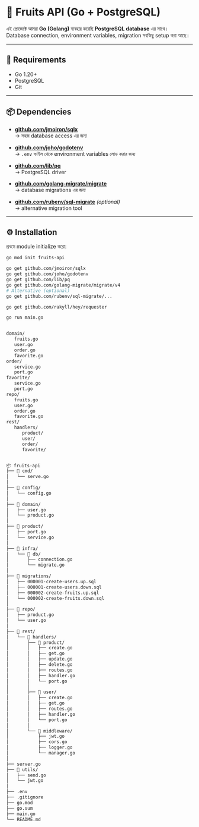 # 📘 Fruits API (Go + PostgreSQL)

এই প্রোজেক্টে আমরা **Go (Golang)** ব্যবহার করেছি **PostgreSQL database** এর সাথে।  
Database connection, environment variables, migration সবকিছু setup করা আছে।

---

## 🚀 Requirements

- Go 1.20+
- PostgreSQL
- Git

---

## 📦 Dependencies

- **[github.com/jmoiron/sqlx](https://github.com/jmoiron/sqlx)**  
  → সহজ database access এর জন্য

- **[github.com/joho/godotenv](https://github.com/joho/godotenv)**  
  → `.env` ফাইল থেকে environment variables লোড করার জন্য

- **[github.com/lib/pq](https://github.com/lib/pq)**  
  → PostgreSQL driver

- **[github.com/golang-migrate/migrate](https://github.com/golang-migrate/migrate)**  
  → database migrations এর জন্য

- **[github.com/rubenv/sql-migrate](https://github.com/rubenv/sql-migrate)** _(optional)_  
  → alternative migration tool

---

## ⚙️ Installation

প্রথমে module initialize করো:

```bash
go mod init fruits-api

go get github.com/jmoiron/sqlx
go get github.com/joho/godotenv
go get github.com/lib/pq
go get github.com/golang-migrate/migrate/v4
# Alternative (optional)
go get github.com/rubenv/sql-migrate/...

go get github.com/rakyll/hey/requester

go run main.go


domain/
   fruits.go
   user.go
   order.go
   favorite.go
order/
   service.go
   port.go
favorite/
   service.go
   port.go
repo/
   fruits.go
   user.go
   order.go
   favorite.go
rest/
   handlers/
      product/
      user/
      order/
      favorite/


📦 fruits-api
├── 📂 cmd/
│   └── serve.go
│
├── 📂 config/
│   └── config.go
│
├── 📂 domain/
│   ├── user.go
│   └── product.go
│
├── 📂 product/
│   ├── port.go
│   └── service.go
│
├── 📂 infra/
│   └── 📂 db/
│       ├── connection.go
│       └── migrate.go
│
├── 📂 migrations/
│   ├── 000001-create-users.up.sql
│   ├── 000001-create-users.down.sql
│   ├── 000002-create-fruits.up.sql
│   └── 000002-create-fruits.down.sql
│
├── 📂 repo/
│   ├── product.go
│   └── user.go
│
├── 📂 rest/
│   └── 📂 handlers/
│       ├── 📂 product/
│       │   ├── create.go
│       │   ├── get.go
│       │   ├── update.go
│       │   ├── delete.go
│       │   ├── routes.go
│       │   ├── handler.go
│       │   └── port.go
│       │
│       ├── 📂 user/
│       │   ├── create.go
│       │   ├── get.go
│       │   ├── routes.go
│       │   ├── handler.go
│       │   └── port.go
│       │
│       └── 📂 middleware/
│           ├── jwt.go
│           ├── cors.go
│           ├── logger.go
│           └── manager.go
│
├── server.go
├── 📂 utils/
│   ├── send.go
│   └── jwt.go
│
├── .env
├── .gitignore
├── go.mod
├── go.sum
├── main.go
└── README.md

```
